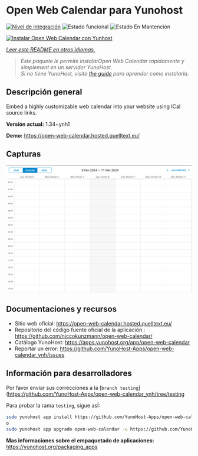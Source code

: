<!--
Este archivo README esta generado automaticamente<https://github.com/YunoHost/apps/tree/master/tools/readme_generator>
No se debe editar a mano.
-->

# Open Web Calendar para Yunohost

[![Nivel de integración](https://dash.yunohost.org/integration/open-web-calendar.svg)](https://dash.yunohost.org/appci/app/open-web-calendar) ![Estado funcional](https://ci-apps.yunohost.org/ci/badges/open-web-calendar.status.svg) ![Estado En Mantención](https://ci-apps.yunohost.org/ci/badges/open-web-calendar.maintain.svg)

[![Instalar Open Web Calendar con Yunhost](https://install-app.yunohost.org/install-with-yunohost.svg)](https://install-app.yunohost.org/?app=open-web-calendar)

*[Leer este README en otros idiomas.](./ALL_README.md)*

> *Este paquete le permite instalarOpen Web Calendar rapidamente y simplement en un servidor YunoHost.*  
> *Si no tiene YunoHost, visita [the guide](https://yunohost.org/install) para aprender como instalarla.*

## Descripción general

Embed a highly customizable web calendar into your website using ICal source links.

**Versión actual:** 1.34~ynh1

**Demo:** <https://open-web-calendar.hosted.quelltext.eu/>

## Capturas

![Captura de Open Web Calendar](./doc/screenshots/screenshot.png)

## Documentaciones y recursos

- Sitio web oficial: <https://open-web-calendar.hosted.quelltext.eu/>
- Repositorio del código fuente oficial de la aplicación : <https://github.com/niccokunzmann/open-web-calendar/>
- Catálogo YunoHost: <https://apps.yunohost.org/app/open-web-calendar>
- Reportar un error: <https://github.com/YunoHost-Apps/open-web-calendar_ynh/issues>

## Información para desarrolladores

Por favor enviar sus correcciones a la [`branch testing`](https://github.com/YunoHost-Apps/open-web-calendar_ynh/tree/testing

Para probar la rama `testing`, sigue asÍ:

```bash
sudo yunohost app install https://github.com/YunoHost-Apps/open-web-calendar_ynh/tree/testing --debug
o
sudo yunohost app upgrade open-web-calendar -u https://github.com/YunoHost-Apps/open-web-calendar_ynh/tree/testing --debug
```

**Mas informaciones sobre el empaquetado de aplicaciones:** <https://yunohost.org/packaging_apps>
